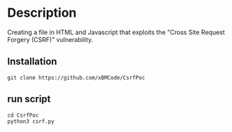 # Description
Creating a file in HTML and Javascript that exploits the "Cross Site Request Forgery (CSRF)" vulnerability.

## Installation
```
git clone https://github.com/xBMCode/CsrfPoc
```
## run script

```
cd CsrfPoc
python3 csrf.py
```

